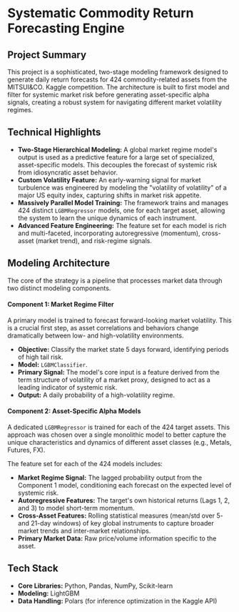 # Systematic Commodity Return Forecasting Engine

## Project Summary

This project is a sophisticated, two-stage modeling framework designed to generate daily return forecasts for 424 commodity-related assets from the MITSUI&CO. Kaggle competition. The architecture is built to first model and filter for systemic market risk before generating asset-specific alpha signals, creating a robust system for navigating different market volatility regimes.

## Technical Highlights

* **Two-Stage Hierarchical Modeling:** A global market regime model's output is used as a predictive feature for a large set of specialized, asset-specific models. This decouples the forecast of systemic risk from idiosyncratic asset behavior.
* **Custom Volatility Feature:** An early-warning signal for market turbulence was engineered by modeling the "volatility of volatility" of a major US equity index, capturing shifts in market risk appetite.
* **Massively Parallel Model Training:** The framework trains and manages 424 distinct `LGBMRegressor` models, one for each target asset, allowing the system to learn the unique dynamics of each instrument.
* **Advanced Feature Engineering:** The feature set for each model is rich and multi-faceted, incorporating autoregressive (momentum), cross-asset (market trend), and risk-regime signals.

## Modeling Architecture

The core of the strategy is a pipeline that processes market data through two distinct modeling components.

#### Component 1: Market Regime Filter

A primary model is trained to forecast forward-looking market volatility. This is a crucial first step, as asset correlations and behaviors change dramatically between low- and high-volatility environments.

* **Objective:** Classify the market state 5 days forward, identifying periods of high tail risk.
* **Model:** `LGBMClassifier`.
* **Primary Signal:** The model's core input is a feature derived from the term structure of volatility of a market proxy, designed to act as a leading indicator of systemic risk.
* **Output:** A daily probability of a high-volatility regime.

#### Component 2: Asset-Specific Alpha Models

A dedicated `LGBMRegressor` is trained for each of the 424 target assets. This approach was chosen over a single monolithic model to better capture the unique characteristics and dynamics of different asset classes (e.g., Metals, Futures, FX).

The feature set for each of the 424 models includes:

* **Market Regime Signal:** The lagged probability output from the Component 1 model, conditioning each forecast on the expected level of systemic risk.
* **Autoregressive Features:** The target's own historical returns (Lags 1, 2, and 3) to model short-term momentum.
* **Cross-Asset Features:** Rolling statistical measures (mean/std over 5- and 21-day windows) of key global instruments to capture broader market trends and inter-market relationships.
* **Primary Market Data:** Raw price/volume information specific to the asset.

## Tech Stack

* **Core Libraries:** Python, Pandas, NumPy, Scikit-learn
* **Modeling:** LightGBM
* **Data Handling:** Polars (for inference optimization in the Kaggle API)

